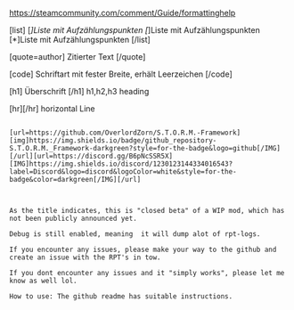 https://steamcommunity.com/comment/Guide/formattinghelp

 [list]
    [*]Liste mit Aufzählungspunkten
    [*]Liste mit Aufzählungspunkten
    [*]Liste mit Aufzählungspunkten
[/list] 


[quote=author] Zitierter Text [/quote] 


[code] Schriftart mit fester Breite, erhält Leerzeichen [/code] 

[h1] Überschrift [/h1] h1,h2,h3 heading

[hr][/hr] horizontal Line

```

[url=https://github.com/OverlordZorn/S.T.O.R.M.-Framework][img]https://img.shields.io/badge/github_repository-S.T.O.R.M._Framework-darkgreen?style=for-the-badge&logo=github[/IMG][/url][url=https://discord.gg/B6pNcSSR5X][IMG]https://img.shields.io/discord/1230123144334016543?label=Discord&logo=discord&logoColor=white&style=for-the-badge&color=darkgreen[/IMG][/url]



As the title indicates, this is "closed beta" of a WIP mod, which has not been publicly announced yet.

Debug is still enabled, meaning  it will dump alot of rpt-logs.

If you encounter any issues, please make your way to the github and create an issue with the RPT's in tow.

If you dont encounter any issues and it "simply works", please let me know as well lol.

How to use: The github readme has suitable instructions.


```

